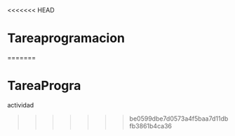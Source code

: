 <<<<<<< HEAD
# Tareaprogramacion
=======
# TareaProgra

actividad
>>>>>>> be0599dbe7d0573a4f5baa7d11dbfb3861b4ca36

